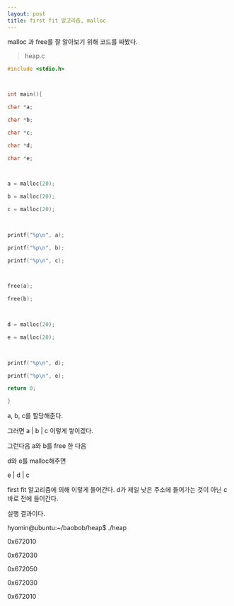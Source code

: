 ```yaml
---
layout: post
title: first fit 알고리즘, malloc
---
```






malloc 과 free를 잘 알아보기 위해 코드를 짜봤다.






>heap.c

  
```c
#include <stdio.h>

  

int main(){

char *a;

char *b;

char *c;

char *d;

char *e;

  

a = malloc(20);

b = malloc(20);

c = malloc(20);

  

printf("%p\n", a);

printf("%p\n", b);

printf("%p\n", c);

  

free(a);

free(b);

  

d = malloc(20);

e = malloc(20);

  

printf("%p\n", d);

printf("%p\n", e);

return 0;

}
```
  

a, b, c를 할당해준다.

  

그러면 a | b | c 이렇게 쌓이겠다.

  

그런다음 a와 b를 free 한 다음

  

d와 e를 malloc해주면

  

e | d | c

  

first fit 알고리즘에 의해 이렇게 들어간다. d가 제일 낮은 주소에 들어가는 것이 아닌 c 바로 전에 들어간다.

  

실행 결과이다.

  

hyomin@ubuntu:~/baobob/heap$ ./heap

0x672010

0x672030

0x672050

0x672030

0x672010
